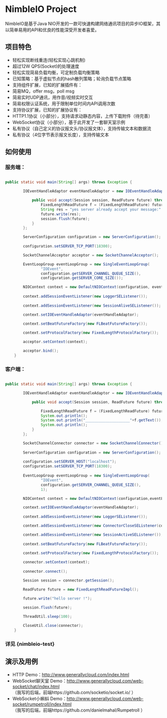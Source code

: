 
# NimbleIO Project

NimbleIO是基于Java NIO开发的一款可快速构建网络通讯项目的异步IO框架，其以简单易用的API和优良的性能深受开发者喜爱。

## 项目特色

* 轻松实现断线重连(轻松实现心跳机制)
* 超过12W QPS(Socket)的处理速度
* 轻松实现简易负载均衡，可定制负载均衡策略
 * 已知策略：基于虚拟节点的hash散列策略；轮询负载节点策略
* 支持组件扩展，已知的扩展插件有：
 * 简易MQ，offer msg，poll msg
 * 简易实时UDP通讯，用作音/视频实时交互
 * 简易权限认证系统，用于限制单位时间内API调用次数
* 支持协议扩展，已知的扩展协议有：
 * HTTP1.1协议（小部分），支持请求动静态内容，上传下载附件（待完善）
 * WebSocket协议（小部分），基于此开发了一套聊天室示例
 * 私有协议（自己定义的协议报文头/协议报文体），支持传输文本和数据流
 * 私有协议（4位字节表示报文长度），支持传输文本
 
## 如何使用

### 服务端：

```Java

public static void main(String[] args) throws Exception {

		IOEventHandleAdaptor eventHandleAdaptor = new IOEventHandleAdaptor() {

			public void accept(Session session, ReadFuture future) throws Exception {
				FixedLengthReadFuture f = (FixedLengthReadFuture) future;
				String res = "yes server already accept your message:" + f.getText();
				future.write(res);
				session.flush(future);
			}
		};

		ServerConfiguration configuration = new ServerConfiguration();
		
		configuration.setSERVER_TCP_PORT(18300);

		SocketChannelAcceptor acceptor = new SocketChannelAcceptor();

		EventLoopGroup eventLoopGroup = new SingleEventLoopGroup(
				"IOEvent",
				configuration.getSERVER_CHANNEL_QUEUE_SIZE(),
				configuration.getSERVER_CORE_SIZE());

		NIOContext context = new DefaultNIOContext(configuration, eventLoopGroup);
		
		context.addSessionEventListener(new LoggerSEListener());
		
		context.addSessionEventListener(new SessionAliveSEListener());

		context.setIOEventHandleAdaptor(eventHandleAdaptor);
		
		context.setBeatFutureFactory(new FLBeatFutureFactory());

		context.setProtocolFactory(new FixedLengthProtocolFactory());

		acceptor.setContext(context);

		acceptor.bind();
	}

```

### 客户端：

```Java

public static void main(String[] args) throws Exception {

		IOEventHandleAdaptor eventHandleAdaptor = new IOEventHandleAdaptor() {

			public void accept(Session session, ReadFuture future) throws Exception {

				FixedLengthReadFuture f = (FixedLengthReadFuture) future;
				System.out.println();
				System.out.println("____________________"+f.getText());
				System.out.println();
			}
		};

		SocketChannelConnector connector = new SocketChannelConnector();
		
		ServerConfiguration configuration = new ServerConfiguration();
		
		configuration.setSERVER_HOST("localhost");
		configuration.setSERVER_TCP_PORT(18300);
		
		EventLoopGroup eventLoopGroup = new SingleEventLoopGroup(
				"IOEvent", 
				configuration.getSERVER_CHANNEL_QUEUE_SIZE(),
				1);

		NIOContext context = new DefaultNIOContext(configuration,eventLoopGroup);

		context.setIOEventHandleAdaptor(eventHandleAdaptor);
		
		context.addSessionEventListener(new LoggerSEListener());

		context.addSessionEventListener(new ConnectorCloseSEListener(connector));

		context.addSessionEventListener(new SessionActiveSEListener());
		
		context.setBeatFutureFactory(new FLBeatFutureFactory());

		context.setProtocolFactory(new FixedLengthProtocolFactory());
		
		connector.setContext(context);
		
		connector.connect();

		Session session = connector.getSession();

		ReadFuture future = new FixedLengthReadFutureImpl();

		future.write("hello server !");

		session.flush(future);
		
		ThreadUtil.sleep(100);

		CloseUtil.close(connector);
	}

```

###	详见 {nimbleio-test}

## 演示及用例
* HTTP Demo：http://www.generallycloud.com/index.html
* WebSocket聊天室 Demo：http://www.generallycloud.com/web-socket/chat/index.html                                
 （我写的后端，前端https://github.com/socketio/socket.io/ ）
* WebSocket小蝌蚪 Demo：http://www.generallycloud.com/web-socket/rumpetroll/index.html                                
 （我写的后端，前端https://github.com/danielmahal/Rumpetroll ）
